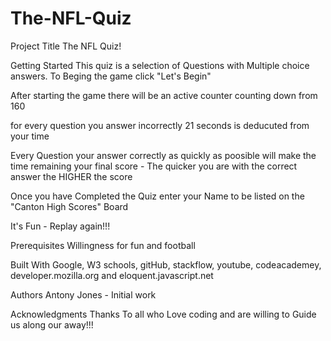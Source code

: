 # The-NFL-Quiz

Project Title
The NFL Quiz!

Getting Started
This quiz is a selection of Questions with Multiple choice answers.  To Beging the game click "Let's Begin"

After starting the game there will be an active counter counting down from 160

for every question you answer incorrectly 21 seconds is deducuted from your time 

Every Question your answer correctly as quickly as poosible will make the time remaining your final score - The quicker you are with the correct answer the HIGHER the score

Once you have Completed the Quiz enter your Name to be listed on the "Canton High Scores" Board

It's Fun - Replay again!!!

Prerequisites
Willingness for fun and football


Built With
Google, W3 schools, gitHub, stackflow, youtube, codeacademey, developer.mozilla.org and eloquent.javascript.net

Authors
Antony Jones - Initial work 

Acknowledgments
Thanks To all who Love coding and are willing to Guide us along our away!!!
